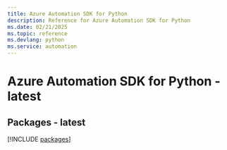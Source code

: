```yaml
---
title: Azure Automation SDK for Python
description: Reference for Azure Automation SDK for Python
ms.date: 02/21/2025
ms.topic: reference
ms.devlang: python
ms.service: automation
---
```

# Azure Automation SDK for Python - latest
## Packages - latest
[!INCLUDE [packages](automation-index.md)]